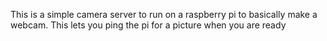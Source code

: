 This is a simple camera server to run on a raspberry pi to basically make a webcam. This lets you ping the pi for a picture when you are ready

